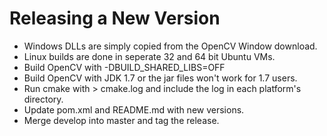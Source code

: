 # Releasing a New Version

* Windows DLLs are simply copied from the OpenCV Window download.
* Linux builds are done in seperate 32 and 64 bit Ubuntu VMs.
* Build OpenCV with -DBUILD_SHARED_LIBS=OFF
* Build OpenCV with JDK 1.7 or the jar files won't work for 1.7 users.
* Run cmake with > cmake.log and include the log in each platform's directory.
* Update pom.xml and README.md with new versions.
* Merge develop into master and tag the release.